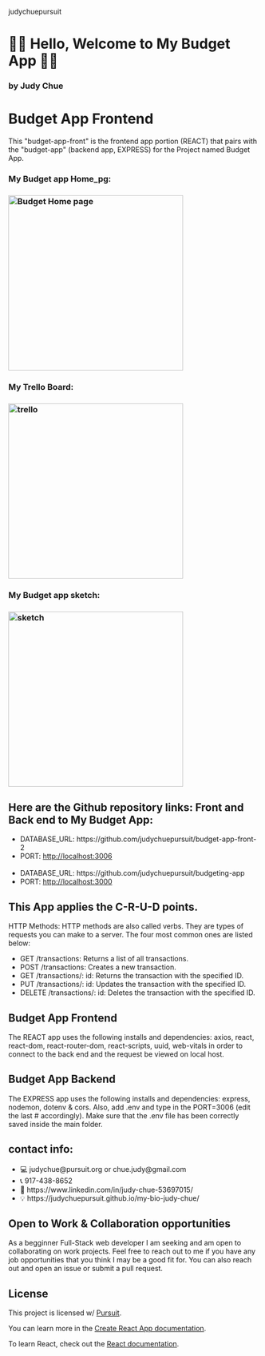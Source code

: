 judychuepursuit
<!DOCTYPE html>
<html>
  <head>
   <h1>👋🏻 Hello,  Welcome to My Budget App 👋🏻</h1>
<h3>by Judy Chue</h3>
  </head>
  <body>
    <h1>Budget App Frontend</h1>
    <p>
This "budget-app-front" is the frontend app portion (REACT) that pairs with the "budget-app" (backend app, EXPRESS) for the Project named Budget App.
<h3>My Budget app Home_pg:<h3> 
<img alt="Budget Home page" src="https://raw.githubusercontent.com/judychuepursuit/budget-app-front/main/src/img/Frnt_budget%20App_home_pg%20alt%20.png" width="350"></img>
<br> 
<h3>My Trello Board:<h3> 
<img alt="trello" src="https://github.com/judychuepursuit/budget-app-front/blob/main/src/img/Judy%20Budget%20app%20Trello%20Board.png" width="350"></img>

<h3>My Budget app sketch:<h3> 
<img alt="sketch" src="https://raw.githubusercontent.com/judychuepursuit/budget-app-front/main/src/img/Budget%20App%20Sketch_2.png" width="350"></img>

<h2> Here are the Github repository links: Front and Back end to My Budget App:</h2>
      <ul>
        <li>DATABASE_URL: https://github.com/judychuepursuit/budget-app-front-2</li>
        <li>PORT: <a href="http://http://localhost:3000">http://localhost:3006</a></li>
<br>
        <li>DATABASE_URL: https://github.com/judychuepursuit/budgeting-app</li>
        <li>PORT: <a href="http://http://localhost:3000">http://localhost:3000</a></li>
      </ul>

<h2> This App applies the C-R-U-D points.</h2>
<p>HTTP Methods: HTTP methods are also called verbs. They are types of requests you can make to a server. The four most common ones are listed below:</p>
<ul>
      <li>GET /transactions: Returns a list of all transactions.</li>
      <li>POST /transactions: Creates a new transaction.</li>
      <li>GET /transactions/: id: Returns the transaction with the specified ID.</li>
      <li>PUT /transactions/: id: Updates the transaction with the specified ID.</li>
      <li>DELETE /transactions/: id: Deletes the transaction with the specified ID.</li>
</ul>
<h2>Budget App Frontend</h2>
<p>
  The REACT app uses the following installs and dependencies: axios, react, react-dom, react-router-dom, react-scripts, uuid, web-vitals in order to connect to the back end and the request be viewed on local host.
<br>
  <h2>Budget App Backend</h2>
  The EXPRESS app uses the following installs and dependencies: express, nodemon, dotenv & cors. Also, add .env and type in the PORT=3006 (edit the last # accordingly). Make sure that the .env file has been correctly saved inside the main folder.  
  <h2>contact info:</h2>
<ul>
    <li>💻  judychue@pursuit.org or chue.judy@gmail.com</li>
    <li>📞  917-438-8652</li>
    <li>💟  https://www.linkedin.com/in/judy-chue-53697015/</li>
    <li>💡  https://judychuepursuit.github.io/my-bio-judy-chue/</li>
</ul>
</p>
<h2>Open to Work & Collaboration opportunities</h2>
<p>
As a begginner Full-Stack web developer I am seeking and am open to collaborating on work projects. Feel free to reach out to me if you have any job opportunities that you think I may be a good fit for. You can also reach out and open an issue or submit a pull request.
</p>
    <h2>License</h2>
<p>
      This project is licensed w/ <a href="https://www.pursuit.org/">Pursuit</a>.
</p>
  </body>
</html>

You can learn more in the [Create React App documentation](https://facebook.github.io/create-react-app/docs/getting-started).

To learn React, check out the [React documentation](https://reactjs.org/).

